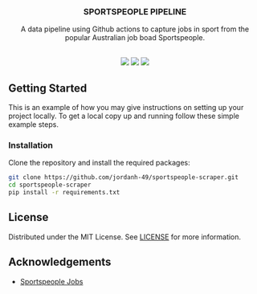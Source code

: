 <br/>
<p align="center">
  <h3 align="center">SPORTSPEOPLE PIPELINE</h3>

  <p align="center">
    A data pipeline using Github actions to capture jobs in sport from the popular Australian job boad Sportspeople.
    <br/>
    <br/>
  </p>
</p>

<p align="center">
  <img src="https://img.shields.io/github/downloads/jordanh-49/sportspeople-scraper/total">
  <img src="https://img.shields.io/github/stars/jordanh-49/sportspeople-scraper?style=social">
  <img src="https://img.shields.io/github/license/jordanh-49/sportspeople-scraper">
</p>

## Getting Started

This is an example of how you may give instructions on setting up your project locally.
To get a local copy up and running follow these simple example steps.

### Installation

Clone the repository and install the required packages:

```bash
git clone https://github.com/jordanh-49/sportspeople-scraper.git
cd sportspeople-scraper
pip install -r requirements.txt
```

## License

Distributed under the MIT License. See [LICENSE](https://github.com/jordanh-49/sportspeople-scraper/blob/main/LICENSE.md) for more information.

## Acknowledgements

* [Sportspeople Jobs](https://www.sportspeople.com.au/)
